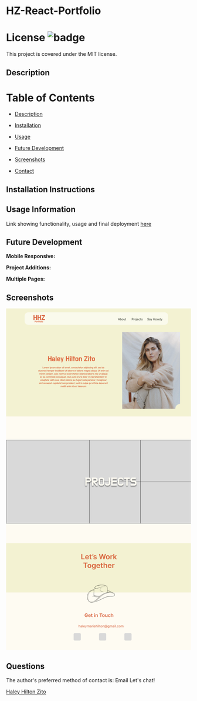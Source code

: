# HZ-React-Portfolio

# License ![badge](https://badgen.net/badge/license/MIT/blue)

This project is covered under the MIT license.

<a name="Description"></a>

## Description



# Table of Contents

- [Description](#Description)

- [Installation](#Installation-Instructions)

- [Usage](#usage)

- [Future Development](#Future-Development)

- [Screenshots](#screenshots)

- [Contact](#questions)

<a name="Installation-Instructions"></a>

## Installation Instructions

<a name="Usage"></a>

## Usage Information

Link showing functionality, usage and final deployment [here](https://haleyhilton.github.io/HZ-React-Portfolio/)

<a name="Future-Development"></a>

## Future Development

**Mobile Responsive:** 

**Project Additions:** 

**Multiple Pages:** 

<a name="Screenshots"></a>

## Screenshots

![Figma Mock-up](/hz-react-portfolio/src/images/mock-up.png)

<a name="Questions"></a>

## Questions

The author's preferred method of contact is: Email
Let's chat!

[Haley Hilton Zito](haleymariehilton@gmail.com)<br>

